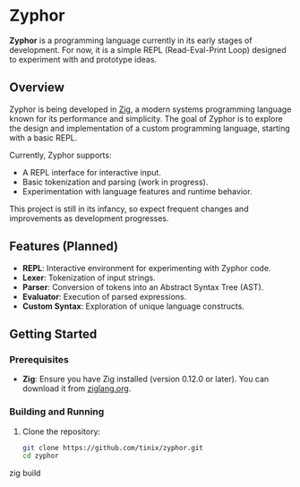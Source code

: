 # Zyphor

**Zyphor** is a programming language currently in its early stages of development. For now, it is a simple REPL (Read-Eval-Print Loop) designed to experiment with and prototype ideas.

## Overview

Zyphor is being developed in [Zig](https://ziglang.org), a modern systems programming language known for its performance and simplicity. The goal of Zyphor is to explore the design and implementation of a custom programming language, starting with a basic REPL.

Currently, Zyphor supports:
- A REPL interface for interactive input.
- Basic tokenization and parsing (work in progress).
- Experimentation with language features and runtime behavior.

This project is still in its infancy, so expect frequent changes and improvements as development progresses.

## Features (Planned)

- **REPL**: Interactive environment for experimenting with Zyphor code.
- **Lexer**: Tokenization of input strings.
- **Parser**: Conversion of tokens into an Abstract Syntax Tree (AST).
- **Evaluator**: Execution of parsed expressions.
- **Custom Syntax**: Exploration of unique language constructs.

## Getting Started

### Prerequisites

- **Zig**: Ensure you have Zig installed (version 0.12.0 or later). You can download it from [ziglang.org](https://ziglang.org/download/).

### Building and Running

1. Clone the repository:
   ```bash
   git clone https://github.com/tinix/zyphor.git
   cd zyphor
  zig build
  
